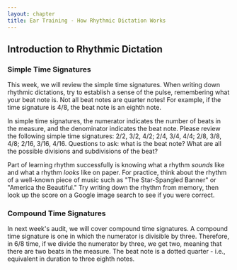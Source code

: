 ```yaml
---
layout: chapter
title: Ear Training - How Rhythmic Dictation Works
---
```


## Introduction to Rhythmic Dictation

### Simple Time Signatures

This week, we will review the simple time signatures. When writing down rhythmic dictations, try to establish a sense of the pulse, remembering what your beat note is. Not all beat notes are quarter notes! For example, if the time signature is 4/8, the beat note is an eighth note.

In simple time signatures, the numerator indicates the number of beats in the measure, and the denominator indicates the beat note. Please review the following simple time signatures: 2/2, 3/2, 4/2; 2/4, 3/4, 4/4; 2/8, 3/8, 4/8; 2/16, 3/16, 4/16. Questions to ask: what is the beat note? What are all the possible divisions and subdivisions of the beat?

Part of learning rhythm successfully is knowing what a rhythm *sounds* like and what a rhythm *looks* like on paper. For practice, think about the rhythm of a well-known piece of music such as "The Star-Spangled Banner" or "America the Beautiful." Try writing down the rhythm from memory, then look up the score on a Google image search to see if you were correct.

### Compound Time Signatures

In next week's audit, we will cover compound time signatures. A compound time signature is one in which the numerator is divisible by three. Therefore, in 6/8 time, if we divide the numerator by three, we get two, meaning that there are two beats in the measure. The beat note is a dotted quarter - i.e., equivalent in duration to three eighth notes.